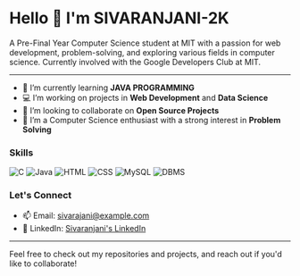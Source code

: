 # Hello 👋 I'm SIVARANJANI-2K

A Pre-Final Year Computer Science student at MIT with a passion for web development, problem-solving, and exploring various fields in computer science. Currently involved with the Google Developers Club at MIT.

---

- 🌱 I’m currently learning **JAVA PROGRAMMING**
- 💻 I’m working on projects in **Web Development** and **Data Science**
- 🤝 I’m looking to collaborate on **Open Source Projects**
- 🧠 I’m a Computer Science enthusiast with a strong interest in **Problem Solving**

### Skills

![C](https://img.shields.io/badge/-C-A8B9CC?style=flat-square&logo=c&logoColor=white)
![Java](https://img.shields.io/badge/-Java-007396?style=flat-square&logo=java&logoColor=white)
![HTML](https://img.shields.io/badge/-HTML5-E34F26?style=flat-square&logo=html5&logoColor=white)
![CSS](https://img.shields.io/badge/-CSS3-1572B6?style=flat-square&logo=css3&logoColor=white)
![MySQL](https://img.shields.io/badge/-MySQL-4479A1?style=flat-square&logo=mysql&logoColor=white)
![DBMS](https://img.shields.io/badge/-DBMS-4E9A06?style=flat-square)

### Let's Connect

- 📫 Email: [sivarajani@example.com](mailto:sivarajanissivakumar@example.com)
- 💼 LinkedIn: [Sivaranjani's LinkedIn](https://linkedin.com/in/sivaranjani)

---

Feel free to check out my repositories and projects, and reach out if you'd like to collaborate!
